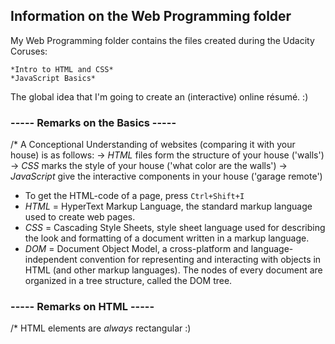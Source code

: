 ## Information on the Web Programming folder ##

My Web Programming folder contains the files created during the Udacity Coruses:

	*Intro to HTML and CSS*
	*JavaScript Basics*

The global idea that I'm going to create an (interactive) online résumé. :)

### ----- Remarks on the Basics ----- ###
/* A Conceptional Understanding of websites (comparing it with your house) is as follows:
		-> _HTML_ files form the structure of your house ('walls')
		-> _CSS_ marks the style of your house ('what color are the walls')
		-> _JavaScript_ give the interactive components in your house ('garage remote')
* To get the HTML-code of a page, press `Ctrl+Shift+I`
* _HTML_ = HyperText Markup Language, the standard markup language used to create web pages.
* _CSS_ = Cascading Style Sheets, style sheet language used for describing the look and formatting of a document written in a markup language.
* _DOM_ = Document Object Model, a cross-platform and language-independent convention for representing and interacting with objects in HTML (and other markup languages). The nodes of every document are organized in a tree structure, called the DOM tree.


### ----- Remarks on HTML ----- ###
/* HTML elements are _always_ rectangular :)